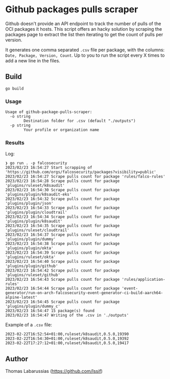 # Github packages pulls scraper

Github doesn't provide an API endpoint to track the number of pulls of the OCI packages it hosts. This script offers an hacky solution by scraping the packages page to extract the list then iterating to get the count of pulls per version.

It generates one comma separated `.csv` file per package, with the columns: `Date, Package, Version, Count`. Up to you to run the script every X times to add a new line in the files.

## Build

```shell
go build
```

### Usage

```shell
Usage of github-package-pulls-scraper:
  -o string
        Destination folder for .csv (default "./outputs")
  -p string
        Your profile or organization name
```

### Results

Log:
```
❯ go run . -p falcosecurity
2023/02/23 16:54:27 Start scrapping of 'https://github.com/orgs/falcosecurity/packages?visibility=public'
2023/02/23 16:54:27 Scrape pulls count for package 'rules/falco-rules'
2023/02/23 16:54:28 Scrape pulls count for package 'plugins/ruleset/k8saudit'
2023/02/23 16:54:30 Scrape pulls count for package 'plugins/plugin/k8saudit-eks'
2023/02/23 16:54:32 Scrape pulls count for package 'plugins/plugin/json'
2023/02/23 16:54:33 Scrape pulls count for package 'plugins/plugin/cloudtrail'
2023/02/23 16:54:34 Scrape pulls count for package 'plugins/plugin/k8saudit'
2023/02/23 16:54:35 Scrape pulls count for package 'plugins/ruleset/cloudtrail'
2023/02/23 16:54:37 Scrape pulls count for package 'plugins/plugin/dummy'
2023/02/23 16:54:38 Scrape pulls count for package 'plugins/plugin/okta'
2023/02/23 16:54:39 Scrape pulls count for package 'plugins/ruleset/okta'
2023/02/23 16:54:40 Scrape pulls count for package 'plugins/plugin/github'
2023/02/23 16:54:42 Scrape pulls count for package 'plugins/ruleset/github'
2023/02/23 16:54:43 Scrape pulls count for package 'rules/application-rules'
2023/02/23 16:54:44 Scrape pulls count for package 'event-generator/run-on-arch-falcosecurity-event-generator-ci-build-aarch64-alpine-latest'
2023/02/23 16:54:45 Scrape pulls count for package 'plugins/plugin/dummy_c'
2023/02/23 16:54:47 15 package(s) found
2023/02/23 16:54:47 Writing of the .csv in './outputs'
```

Example of a `.csv` file:
```csv
2023-02-22T16:52:54+01:00,ruleset/k8saudit,0.5.0,19390
2023-02-22T16:54:30+01:00,ruleset/k8saudit,0.5.0,19392
2023-02-22T17:27:12+01:00,ruleset/k8saudit,0.5.0,19417
```

## Author

Thomas Labarussias (https://github.com/Issif)
